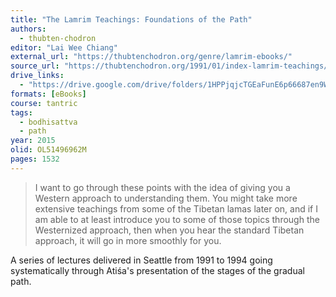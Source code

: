 ```yaml
---
title: "The Lamrim Teachings: Foundations of the Path"
authors:
  - thubten-chodron
editor: "Lai Wee Chiang"
external_url: "https://thubtenchodron.org/genre/lamrim-ebooks/"
source_url: "https://thubtenchodron.org/1991/01/index-lamrim-teachings/"
drive_links:
  - "https://drive.google.com/drive/folders/1HPPjqjcTGEaFunE6p66687en9W211YK3"
formats: [eBooks]
course: tantric
tags:
  - bodhisattva
  - path
year: 2015
olid: OL51496962M
pages: 1532
---
```


> I want to go through these points with the idea of giving you a Western approach to understanding them. You might take more extensive teachings from some of the Tibetan lamas later on, and if I am able to at least introduce you to some of those topics through the Westernized approach, then when you hear the standard Tibetan approach, it will go in more smoothly for you.

A series of lectures delivered in Seattle from 1991 to 1994 going systematically through Atiśa's presentation of the stages of the gradual path.
